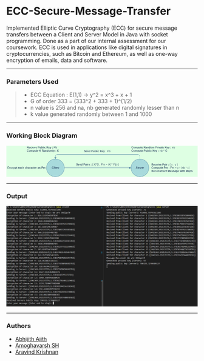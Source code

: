 # ECC-Secure-Message-Transfer
Implemented Elliptic Curve Cryptography (ECC) for secure message transfers between a Client and Server Model in Java with socket programming. Done as a part of our internal assessment for our coursework. ECC is used in applications like digital signatures in cryptocurrencies, such as Bitcoin and Ethereum, as well as one-way encryption of emails, data and software.
- - - -
### Parameters Used
>* ECC Equation : E(1,1) -> y^2 = x^3 + x + 1
>* G of order 333 = (333^2 + 333 + 1)^(1/2)
>* n value is 256 and na, nb generated randomly lesser than n
>* k value generated randomly between 1 and 1000
- - - -
### Working Block Diagram
![](Output/ECC_CS.png)
- - - -
### Output
![](Output/ECC-Output.png)
- - - -
### Authors
* [Abhijith Ajith](https://github.com/AAbhijithA)
* [Amoghavarsh SH](https://github.com/AsHtrich)
* [Aravind Krishnan](https://github.com/aravindk017)
